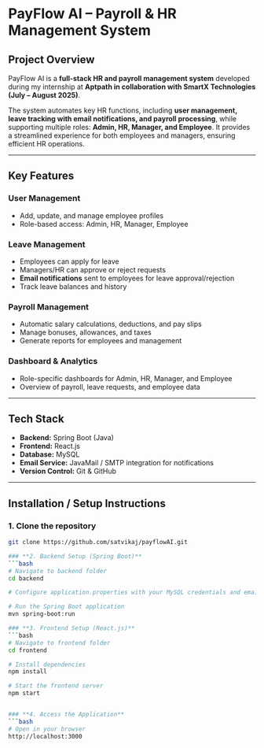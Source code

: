 # **PayFlow AI – Payroll & HR Management System**

## **Project Overview**
PayFlow AI is a **full-stack HR and payroll management system** developed during my internship at **Aptpath in collaboration with SmartX Technologies (July – August 2025)**.

The system automates key HR functions, including **user management, leave tracking with email notifications, and payroll processing**, while supporting multiple roles: **Admin, HR, Manager, and Employee**. It provides a streamlined experience for both employees and managers, ensuring efficient HR operations.

---

## **Key Features**

### **User Management**
- Add, update, and manage employee profiles  
- Role-based access: Admin, HR, Manager, Employee  

### **Leave Management**
- Employees can apply for leave  
- Managers/HR can approve or reject requests  
- **Email notifications** sent to employees for leave approval/rejection  
- Track leave balances and history  

### **Payroll Management**
- Automatic salary calculations, deductions, and pay slips  
- Manage bonuses, allowances, and taxes  
- Generate reports for employees and management  

### **Dashboard & Analytics**
- Role-specific dashboards for Admin, HR, Manager, and Employee  
- Overview of payroll, leave requests, and employee data  

---

## **Tech Stack**
- **Backend:** Spring Boot (Java)  
- **Frontend:** React.js  
- **Database:** MySQL  
- **Email Service:** JavaMail / SMTP integration for notifications  
- **Version Control:** Git & GitHub  

---

## **Installation / Setup Instructions**

### **1. Clone the repository**
```bash
git clone https://github.com/satvikaj/payflowAI.git

### **2. Backend Setup (Spring Boot)**
```bash
# Navigate to backend folder
cd backend

# Configure application.properties with your MySQL credentials and email SMTP settings

# Run the Spring Boot application
mvn spring-boot:run

### **3. Frontend Setup (React.js)**
```bash
# Navigate to frontend folder
cd frontend

# Install dependencies
npm install

# Start the frontend server
npm start


### **4. Access the Application**
```bash
# Open in your browser
http://localhost:3000

